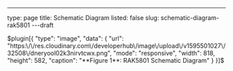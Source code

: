 ---
type: page
title: Schematic Diagram
listed: false
slug: schematic-diagram-rak5801
---draft

$plugin[{
    "type": "image",
    "data": {
        "url": "https:\/\/res.cloudinary.com\/developerhub\/image\/upload\/v1595501027\/32508\/dneryool02k3nirvtcwx.png",
        "mode": "responsive",
        "width": 818,
        "height": 582,
        "caption": "**Figure 1**: RAK5801 Schematic Diagram"
    }
}]$

